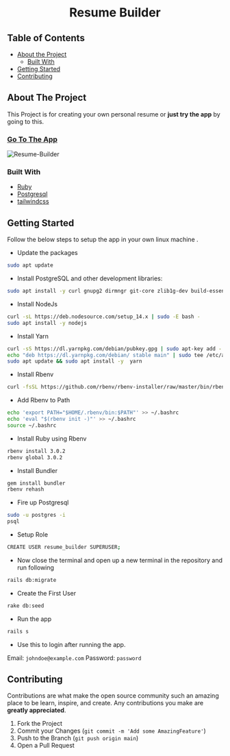 <h1 align="center">
Resume Builder
</h1>



<!-- TABLE OF CONTENTS -->
## Table of Contents

* [About the Project](#about-the-project)
  * [Built With](#built-with)
* [Getting Started](#getting-started)
* [Contributing](#contributing)



<!-- ABOUT THE PROJECT -->
## About The Project

This Project is for creating your own personal resume or **just try the app** by going to this. <h3>[Go To The App](https://tanmayresumebuild.herokuapp.com/login)</h3>

![Resume-Builder](https://media.giphy.com/media/oxJ23jvAOfnErsw0dt/giphy.gif)

### Built With
* [Ruby](https://www.ruby-lang.org/en/)
* [Postgresql](https://www.postgresql.org/)
* [tailwindcss](https://tailwindcss.com/)



<!-- GETTING STARTED -->
## Getting Started

Follow the below steps to setup the app in your own linux machine .


* Update the packages
```sh
sudo apt update
```

* Install PostgreSQL and other development libraries:
```sh
sudo apt install -y curl gnupg2 dirmngr git-core zlib1g-dev build-essential libssl-dev libreadline-dev libyaml-dev libsqlite3-dev sqlite3 libxml2-dev libxslt1-dev libcurl4-openssl-dev software-properties-common libffi-dev postgresql postgresql-contrib libpq-dev
```

* Install NodeJs
```sh
curl -sL https://deb.nodesource.com/setup_14.x | sudo -E bash -
sudo apt install -y nodejs
```

* Install Yarn
```sh
curl -sS https://dl.yarnpkg.com/debian/pubkey.gpg | sudo apt-key add -
echo "deb https://dl.yarnpkg.com/debian/ stable main" | sudo tee /etc/apt/sources.list.d/yarn.list 
sudo apt update && sudo apt install -y  yarn
```

* Install Rbenv
```sh
curl -fsSL https://github.com/rbenv/rbenv-installer/raw/master/bin/rbenv-installer | bash
```

* Add Rbenv to Path
```sh
echo 'export PATH="$HOME/.rbenv/bin:$PATH"' >> ~/.bashrc
echo 'eval "$(rbenv init -)"' >> ~/.bashrc
source ~/.bashrc
```

* Install Ruby using Rbenv
```sh
rbenv install 3.0.2
rbenv global 3.0.2
```

* Install Bundler
```sh
gem install bundler
rbenv rehash
```

* Fire up Postgresql
```sh
sudo -u postgres -i
psql
```

* Setup Role
```sh
CREATE USER resume_builder SUPERUSER;
```

* Now close the terminal and open up a new terminal in the repository and run following
```sh
rails db:migrate
```

* Create the First User
```sh
rake db:seed
```

* Run the app
```sh
rails s
```

* Use this to login after running the app.

Email: `johndoe@example.com`
Password: `password`



<!-- CONTRIBUTING -->
## Contributing

Contributions are what make the open source community such an amazing place to be learn, inspire, and create. Any contributions you make are **greatly appreciated**.

1. Fork the Project
2. Commit your Changes (`git commit -m 'Add some AmazingFeature'`)
3. Push to the Branch (`git push origin main`)
4. Open a Pull Request
